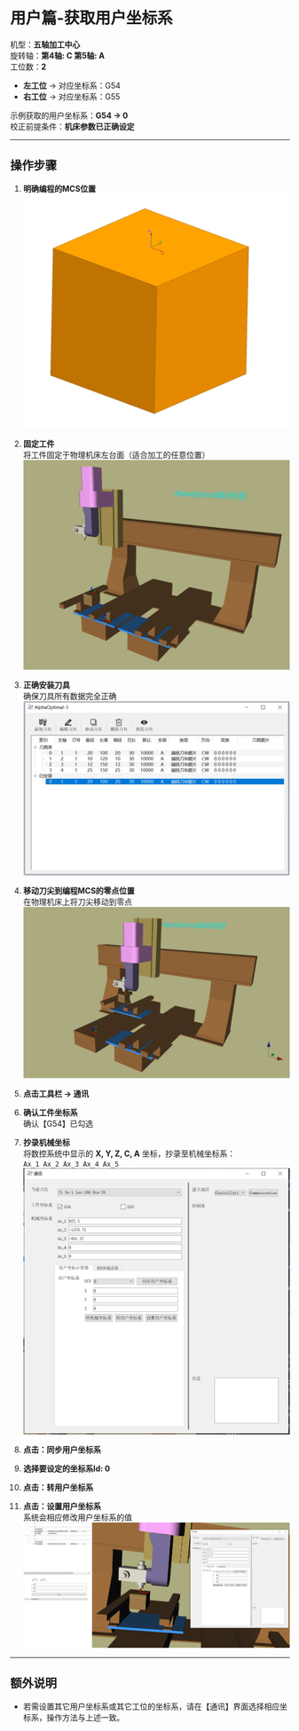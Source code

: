 # 用户篇-获取用户坐标系

机型：**五轴加工中心**  
旋转轴：**第4轴: C  第5轴: A**  
工位数：**2**  
- **左工位** → 对应坐标系：G54  
- **右工位** → 对应坐标系：G55  

示例获取的用户坐标系：**G54 -> 0**  
校正前提条件：**机床参数已正确设定**

---

## 操作步骤

1. **明确编程的MCS位置**  
   ![编程原点](../image/machine/编程原点.png)

2. **固定工件**  
   将工件固定于物理机床左台面（适合加工的任意位置）  
   ![固定工件](../image/machine/固定工件在物理机床上.png)

3. **正确安装刀具**  
   确保刀具所有数据完全正确  
   ![设置刀具](../image/machine/设置刀具.png)

4. **移动刀尖到编程MCS的零点位置**  
   在物理机床上将刀尖移动到零点  
   ![移动刀尖](../image/machine/移动刀尖到编程MCS位置.png)

5. **点击工具栏 → 通讯**

6. **确认工件坐标系**  
   确认【G54】已勾选

7. **抄录机械坐标**  
   将数控系统中显示的 **X, Y, Z, C, A** 坐标，抄录至机械坐标系：  
   `Ax_1 Ax_2 Ax_3 Ax_4 Ax_5`  
   ![机械坐标系](../image/machine/通讯控件.png)

8. **点击：同步用户坐标系**

9. **选择要设定的坐标系Id: 0**

10. **点击：转用户坐标系**

11. **点击：设置用户坐标系**  
    系统会相应修改用户坐标系的值  
    ![设置完成](../image/machine/用户坐标系设置完成.png)

---

## 额外说明

- 若需设置其它用户坐标系或其它工位的坐标系，请在【通讯】界面选择相应坐标系，操作方法与上述一致。